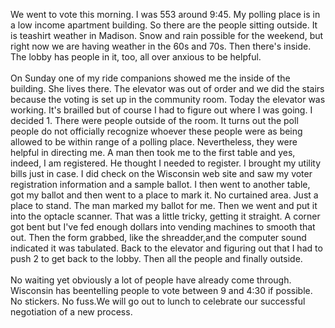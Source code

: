 <html><body><p>We went to vote this morning. I was 553 around 9:45. My polling place is in a low income apartment building. So there are the people sitting outside. It is teashirt weather in Madison. Snow and rain possible for the weekend, but right now we are having weather in the 60s and 70s. Then there's inside. The lobby has people in it, too, all over anxious to be helpful. <br><br>On Sunday one of my ride companions showed me the inside of the building. She lives there. The elevator was out of order and we did the stairs because the voting is set up in the community room. Today the elevator was working. It's brailled but of course I had to figure out where I was going. I decided 1. There were people outside of the room. It turns out the poll people do not officially recognize whoever these people were as being allowed to be within range of a polling place. Nevertheless, they were helpful in directing me. A man then took me to the first table and yes, indeed, I am registered. He thought I needed to register. I brought my utility bills just in case. I did check on the Wisconsin web site and saw my voter registration information and a sample ballot. I then went to another table, got my ballot and then went to a place to mark it. No curtained area.  Just a place to stand. The man marked my ballot for me. Then we went and put it into the optacle scanner. That was a little tricky, getting it straight. A corner got bent but I've fed enough dollars into vending machines to smooth that out. Then the form grabbed, like the shreadder,and the computer sound indicated it was tabulated. Back to the elevator and figuring out that I had to push 2 to get back to the lobby. Then all the people and finally outside.<br><br>No waiting yet obviously a lot of people have already come through. Wisconsin has beentelling people to vote between 9 and 4:30 if possible. No stickers. No fuss.We will go out to lunch to celebrate our successful negotiation of a new process.</p></body></html>